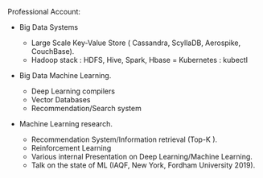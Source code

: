 
Professional Account:

+ Big Data Systems

   - Large Scale Key-Value Store ( Cassandra, ScyllaDB, Aerospike, CouchBase).
   - Hadoop stack :  HDFS, Hive, Spark, Hbase
   = Kubernetes  : kubectl
   

+ Big Data Machine Learning.

   - Deep Learning compilers
   - Vector Databases
   - Recommendation/Search system
   

+ Machine Learning research.

   - Recommendation System/Information retrieval (Top-K   ).
   - Reinforcement Learning
   - Various internal Presentation on Deep Learning/Machine Learning.
   - Talk on the state of ML (IAQF, New York, Fordham University 2019).





<!--
**pprokevin/pprokevin** is a ✨ _special_ ✨ repository because its `README.md` (this file) appears on your GitHub profile.

Here are some ideas to get you started:

- 🔭 I’m currently working on ...
- 🌱 I’m currently learning ...
- 👯 I’m looking to collaborate on ...
- 🤔 I’m looking for help with ...
- 💬 Ask me about ...
- 📫 How to reach me: ...
- 😄 Pronouns: ...
- ⚡ Fun fact: ...
-->
